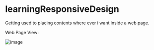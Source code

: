 # learningResponsiveDesign
Getting used to placing contents where ever i want inside a web page.

Web Page View:

![image](https://user-images.githubusercontent.com/64192420/110143288-49040780-7e01-11eb-9515-31d23a4776d9.png)

